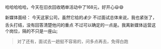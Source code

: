 哈哈哈哈哈，今天在旧衣回收晒单活动中了168元，好开心😃😄

新媒体面经：
今天这家公司，虽然它给的💰少
不过面试总体来说，我也紧张了，舌头打结，没有回答清楚他问的重点
不过可以确定的一点是。我离新媒体运营这个岗位，隔的不只是一座山;


> 对了还有，面试去一趟挺不容易的，问多点再去，免得白跑
